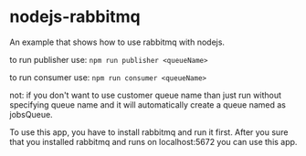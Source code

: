 # nodejs-rabbitmq
An example that shows how to use rabbitmq with nodejs.

to run publisher use: `npm run publisher <queueName>`
  
to run consumer use: `npm run consumer <queueName>`
  
not: if you don't want to use customer queue name than just run without specifying queue name and it will automatically create a queue named as jobsQueue.
  
To use this app, you have to install rabbitmq and run it first. After you sure that you installed rabbitmq and runs on localhost:5672 you can use this app.
